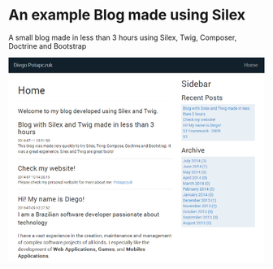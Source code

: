 An example Blog made using Silex
==========

A small blog made in less than 3 hours using Silex, Twig, Composer, Doctrine and Bootstrap

![](/silex.png?raw=true)